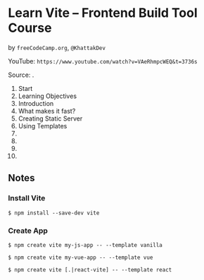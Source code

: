 # Learn Vite – Frontend Build Tool Course
by `freeCodeCamp.org`, `@KhattakDev`

YouTube: `https://www.youtube.com/watch?v=VAeRhmpcWEQ&t=3736s`

Source: .

1. Start
2. Learning Objectives
3. Introduction
4. What makes it fast?
5. Creating Static Server
6. Using Templates 
7.
8.
9.
10.

## Notes

### Install Vite

`$ npm install --save-dev vite`

### Create App

`$ npm create vite my-js-app -- --template vanilla`

`$ npm create vite my-vue-app -- --template vue`

`$ npm create vite [.|react-vite] -- --template react`